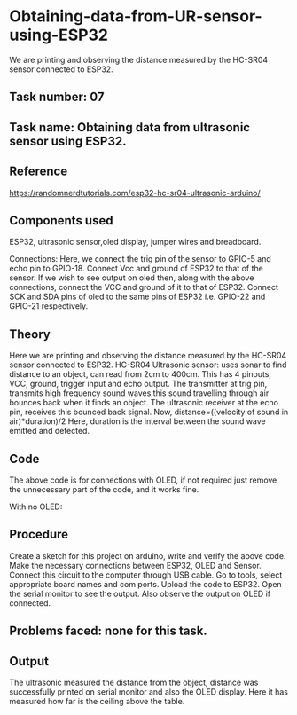 # Obtaining-data-from-UR-sensor-using-ESP32
 We are printing and observing the distance measured by the HC-SR04 sensor connected to ESP32.

## Task number: 07

## Task name: Obtaining data from ultrasonic sensor using ESP32. 

## Reference
https://randomnerdtutorials.com/esp32-hc-sr04-ultrasonic-arduino/

## Components used
ESP32, ultrasonic sensor,oled display, jumper wires and breadboard.

Connections: Here, we connect the trig pin of the sensor to GPIO-5 and echo pin to GPIO-18. Connect Vcc and ground of ESP32 to that of the sensor. 
If we wish to see output on oled then, along with the above connections, connect the VCC and ground of it to that of ESP32. Connect SCK and SDA pins of oled to the same pins of ESP32 i.e. GPIO-22 and GPIO-21 respectively.

## Theory 
Here we are printing and observing the distance measured by the HC-SR04 sensor connected to ESP32.
HC-SR04 Ultrasonic sensor: uses sonar to find distance to an object, can read from 2cm to 400cm. This has 4 pinouts, VCC, ground, trigger input and echo output. 
The transmitter at trig pin, transmits high frequency sound waves,this sound travelling through air bounces back when it finds an object. The ultrasonic receiver at the echo pin, receives this bounced back signal.
Now, distance=((velocity of sound in air)*duration)/2
Here, duration is the interval between the sound wave emitted and detected.

## Code

The above code is for connections with OLED, if not required just remove the unnecessary part of the code, and it works fine. 
 
With no OLED:

## Procedure
Create a sketch for this project on arduino, write and verify the above code.
Make the necessary connections between ESP32, OLED and Sensor.
Connect this circuit to the computer through USB cable.
Go to tools, select appropriate board names and com ports.
Upload the code to ESP32.
Open the serial monitor to see the output.
Also observe the output on OLED if connected.

## Problems faced: none for this task. 

## Output 
The ultrasonic measured the distance from the object, distance was successfully printed on serial monitor and also the OLED display. Here it has measured how far is the ceiling above the table.



